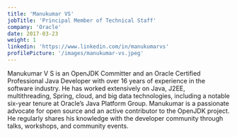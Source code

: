 ```yaml
---
title: 'Manukumar VS'
jobTitle: 'Principal Member of Technical Staff'
company: 'Oracle'
date: 2017-03-23
weight: 1
linkedin: 'https://www.linkedin.com/in/manukumarvs'
profilePicture: '/images/manukumar-vs.jpeg'
---
```


Manukumar V S is an OpenJDK Committer and an Oracle Certified Professional Java Developer with over 16 years of experience in the software industry. He has worked extensively on Java, J2EE, multithreading, Spring, cloud, and big data technologies, including a notable six-year tenure at Oracle’s Java Platform Group. Manukumar is a passionate advocate for open source and an active contributor to the OpenJDK project. He regularly shares his knowledge with the developer community through talks, workshops, and community events.